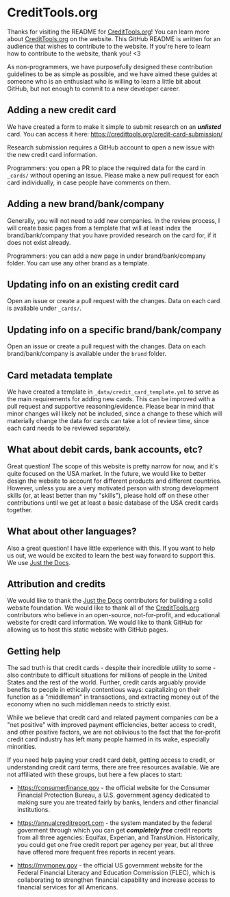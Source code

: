 # CreditTools.org

Thanks for visiting the README for [CreditTools.org](https://credittools.org)! You can learn more about [CreditTools.org](https://credittools.org) on the website. This GitHub README is written for an audience that wishes to contribute to the website. If you're here to learn how to contribute to the website, thank you! <3

As non-programmers, we have purposefully designed these contribution guidelines to be as simple as possible, and we have aimed these guides at someone who is an enthusiast who is willing to learn a little bit about GitHub, but not enough to commit to a new developer career.

## Adding a new credit card

We have created a form to make it simple to submit research on an ***unlisted*** card. You can access it here: https://credittools.org/credit-card-submission/

Research submission requires a GitHub account to open a new issue with the new credit card information.

Programmers: you open a PR to place the required data for the card in `_cards/` without opening an issue. Please make a new pull request for each card individually, in case people have comments on them.

## Adding a new brand/bank/company

Generally, you will not need to add new companies. In the review process, I will create basic pages from a template that will at least index the brand/bank/company that you have provided research on the card for, if it does not exist already.

Programmers: you can add a new page in under brand/bank/company folder. You can use any other brand as a template.

## Updating info on an existing credit card

Open an issue or create a pull request with the changes. Data on each card is available under `_cards/`.

## Updating info on a specific brand/bank/company

Open an issue or create a pull request with the changes. Data on each brand/bank/company is available under the `brand` folder.

## Card metadata template

We have created a template in `_data/credit_card_template.yml` to serve as the main requirements for adding new cards. This can be improved with a pull request and supportive reasoning/evidence. Please bear in mind that minor changes will likely not be included, since a change to these which will materially change the data for cards can take a lot of review time, since each card needs to be reviewed separately.

## What about debit cards, bank accounts, etc?

Great question! The scope of this website is pretty narrow for now, and it's quite focused on the USA market. In the future, we would like to better design the website to account for different products and different countries. However, unless you are a very motivated person with strong development skills (or, at least better than my "skills"), please hold off on these other contributions until we get at least a basic database of the USA credit cards together.

## What about other languages?

Also a great question! I have little experience with this. If you want to help us out, we would be excited to learn the best way forward to support this. We use [Just the Docs](https://github.com/just-the-docs/just-the-docs).

## Attribution and credits

We would like to thank the [Just the Docs](https://github.com/just-the-docs/just-the-docs) contributors for building a solid website foundation. We would like to thank all of the [CreditTools.org](https://credittools.org) contributors who believe in an open-source, not-for-profit, and educational website for credit card information. We would like to thank GitHub for allowing us to host this static website with GitHub pages.

## Getting help

The sad truth is that credit cards - despite their incredible utility to some - also contribute to difficult situations for millions of people in the United States and the rest of the world. Further, credit cards arguably provide benefits to people in ethically contentious ways: capitalizing on their function as a "middleman" in transactions, and extracting money out of the economy when no such middleman needs to strictly exist.

While we believe that credit card and related payment companies *can* be a "net positive" with improved payment efficiencies, better access to credit, and other positive factors, we are not oblivious to the fact that the for-profit credit card industry has left many people harmed in its wake, especially minorities.

If you need help paying your credit card debit, getting access to credit, or understanding credit card terms, there are free resources available. We are not affiliated with these groups, but here a few places to start:

* https://consumerfinance.gov - the official website for the Consumer Financial Protection Bureau, a U.S. government agency dedicated to making sure you are treated fairly by banks, lenders and other financial institutions.

* https://annualcreditreport.com - the system mandated by the federal goverment through which you can get ***completely free*** credit reports from all three agencies: Equifax, Experian, and TransUnion. Historically, you could get one free credit report per agency per year, but all three have offered more frequent free reports in recent years.

* https://mymoney.gov - the official US government website for the Federal Financial Literacy and Education Commission (FLEC), which is collaborating to strengthen financial capability and increase access to financial services for all Americans.
